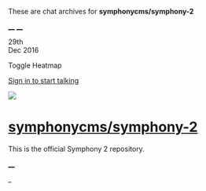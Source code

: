These are chat archives for **symphonycms/symphony-2**

[__](/symphonycms/symphony-2/archives/2016/12/30)
[__](/symphonycms/symphony-2/archives/2016/12/28)

29th  
Dec 2016

Toggle Heatmap

[Sign in to start talking](/login?action=login&button=archive-login)

![](https://avatars-02.gitter.im/group/iv/3/57542c45c43b8c601977197e?s=48)

#  [symphonycms/symphony-2](/symphonycms/symphony-2)

This is the official Symphony 2 repository.

[ __ ](/orgs/symphonycms/rooms "More symphonycms rooms" )

_

